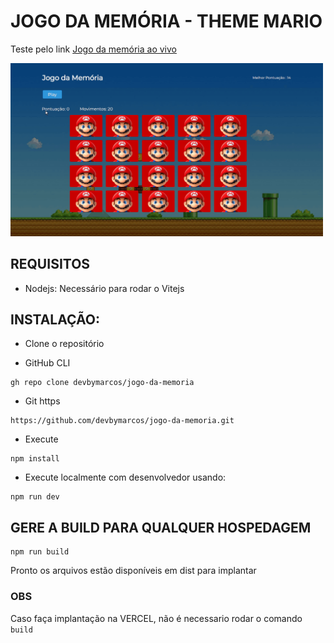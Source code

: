 # JOGO DA MEMÓRIA - THEME MARIO 


Teste pelo link 
[Jogo da memória ao vivo ](https://jogo-da-memoria-dbmcode.vercel.app/)

<img src="https://github.com/devbymarcos/jogo-da-memoria/blob/main/public/github/memorycard-gif.gif" alt="cover jogo da memoria mario - devbymarcos" width="500" heith="300">


## REQUISITOS
- Nodejs:   Necessário para rodar o Vitejs

## INSTALAÇÃO: 

- Clone o repositório

- GitHub CLI
```
gh repo clone devbymarcos/jogo-da-memoria
```

- Git https
```
https://github.com/devbymarcos/jogo-da-memoria.git
```
- Execute

```
npm install
```

- Execute localmente com  desenvolvedor usando:

``` 
npm run dev

``` 

## GERE A BUILD PARA QUALQUER HOSPEDAGEM

```
npm run build
```
Pronto os arquivos estão disponíveis em dist para implantar

### OBS
Caso faça implantação na VERCEL, não é necessario rodar o comando  `build`

